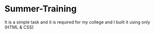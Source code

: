 # Summer-Training
It is a simple task and it is required for my college and I built it using only (HTML &amp; CSS)
